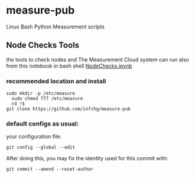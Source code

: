 # measure-pub
Linux Bash Python Measurement scripts

## Node Checks Tools

the tools to check nodes and The Measurement Cloud system
can run also from this notebook in bash shell  [NodeChecks.ipynb](NodeChecks.ipynb)


### recommended location and install

```
sudo mkdir -p /etc/measure
  sudo chmod 777 /etc/measure
  cd !$
git clone https://github.com/infchg/measure-pub
```


### default configs as usual:

your configuration file:

    git config --global --edit

After doing this, you may fix the identity used for this commit with:

    git commit --amend --reset-author



